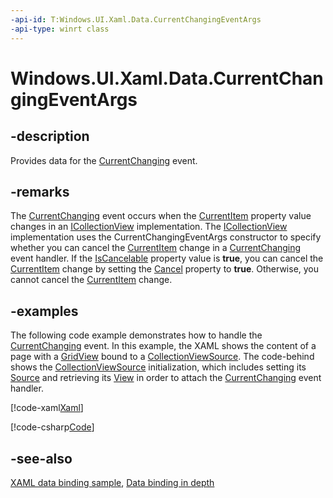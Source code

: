 ```yaml
---
-api-id: T:Windows.UI.Xaml.Data.CurrentChangingEventArgs
-api-type: winrt class
---
```


<!-- Class syntax.
public class CurrentChangingEventArgs : Windows.UI.Xaml.Data.ICurrentChangingEventArgs
-->

# Windows.UI.Xaml.Data.CurrentChangingEventArgs

## -description
Provides data for the [CurrentChanging](icollectionview_currentchanging.md) event.

## -remarks
The [CurrentChanging](icollectionview_currentchanging.md) event occurs when the [CurrentItem](icollectionview_currentitem.md) property value changes in an [ICollectionView](icollectionview.md) implementation. The [ICollectionView](icollectionview.md) implementation uses the CurrentChangingEventArgs constructor to specify whether you can cancel the [CurrentItem](icollectionview_currentitem.md) change in a [CurrentChanging](icollectionview_currentchanging.md) event handler. If the [IsCancelable](currentchangingeventargs_iscancelable.md) property value is **true**, you can cancel the [CurrentItem](icollectionview_currentitem.md) change by setting the [Cancel](currentchangingeventargs_cancel.md) property to **true**. Otherwise, you cannot cancel the [CurrentItem](icollectionview_currentitem.md) change.

## -examples
The following code example demonstrates how to handle the [CurrentChanging](icollectionview_currentchanging.md) event. In this example, the XAML shows the content of a page with a [GridView](../windows.ui.xaml.controls/gridview.md) bound to a [CollectionViewSource](collectionviewsource.md). The code-behind shows the [CollectionViewSource](collectionviewsource.md) initialization, which includes setting its [Source](collectionviewsource_source.md) and retrieving its [View](collectionviewsource_view.md) in order to attach the [CurrentChanging](icollectionview_currentchanging.md) event handler.



[!code-xaml[Xaml](../windows.ui.xaml.data/code/CurrentChangingExample/csharp/BlankPage.xaml#SnippetXaml)]

[!code-csharp[Code](../windows.ui.xaml.data/code/CurrentChangingExample/csharp/BlankPage.xaml.cs#SnippetCode)]

## -see-also
[XAML data binding sample](https://github.com/Microsoft/Windows-universal-samples/tree/master/Samples/XamlBind), [Data binding in depth](https://docs.microsoft.com/windows/uwp/data-binding/data-binding-in-depth)
